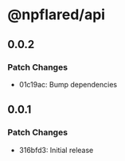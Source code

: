 # @npflared/api

## 0.0.2

### Patch Changes

- 01c19ac: Bump dependencies

## 0.0.1

### Patch Changes

- 316bfd3: Initial release
